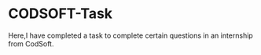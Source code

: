 # CODSOFT-Task
Here,I have completed a task to complete certain questions in an internship from CodSoft.
